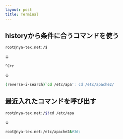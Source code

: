 ```yaml
---
layout: post
title: Terminal
---
```


## historyから条件に合うコマンドを使う
```bash
root@nya-tex.net:/$
```

↓

```bash
^C+r
```

↓

```bash
(reverse-i-search)`cd /etc/apa': cd /etc/apache2/
```

## 最近入れたコマンドを呼び出す
```bash
root@nya-tex.net:/$!cd /etc/apa
```

↓

```bash
root@nya-tex.net:/etc/apache2&#36; 
```
